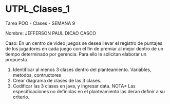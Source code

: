 # UTPL_Clases_1
Tarea POO - Clases - SEMANA 9

Nombre: JEFFERSON PAUL DICAO CASCO

Caso: En un centro de video juegos se desea llevar el registro de puntajes de 
los jugadores en cada juego con el fin de premiar
al mejor dentro de un tiempo determinado por gerencia. Para ello le 
solicitan elaborar un propuesta.
1. Identificar al menos 3 clases dentro del planteamiento.
Variables, metodos, contructores
2. Crear diagrama de clases de las 3 clases.
3. Codificar las 3 clases en java, y ingresar data.
NOTA* Las especificaciones no definidas en el planteamiento las deran 
definir a su criterio.
